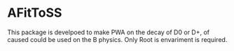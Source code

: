 # AFitToSS
This package is develpoed to make PWA on the decay of D0 or D+, of caused could
be used on the B physics. 
Only Root is envariment is required.
